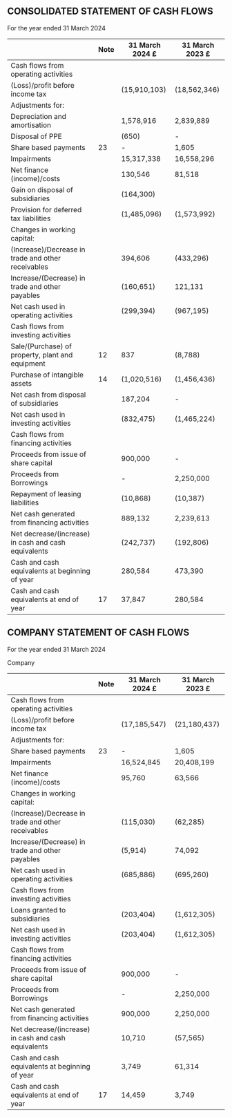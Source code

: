 ## CONSOLIDATED STATEMENT OF CASH FLOWS

For the year ended 31 March 2024

|                                                      | Note   | 31 March 2024 £   | 31 March 2023 £   |
|------------------------------------------------------|--------|-------------------|-------------------|
| Cash flows from operating activities                 |        |                   |                   |
| (Loss)/profit before income tax                      |        | (15,910,103)      | (18,562,346)      |
| Adjustments for:                                     |        |                   |                   |
| Depreciation and amortisation                        |        | 1,578,916         | 2,839,889         |
| Disposal of PPE                                      |        | (650)             | -                 |
| Share based payments                                 | 23     | -                 | 1,605             |
| Impairments                                          |        | 15,317,338        | 16,558,296        |
| Net finance (income)/costs                           |        | 130,546           | 81,518            |
| Gain on disposal of subsidiaries                     |        | (164,300)         |                   |
| Provision for deferred tax liabilities               |        | (1,485,096)       | (1,573,992)       |
| Changes in working capital:                          |        |                   |                   |
| (Increase)/Decrease in trade and other receivables   |        | 394,606           | (433,296)         |
| Increase/(Decrease) in trade and other payables      |        | (160,651)         | 121,131           |
| Net cash used in operating activities                |        | (299,394)         | (967,195)         |
| Cash flows from investing activities                 |        |                   |                   |
| Sale/(Purchase) of property, plant and equipment     | 12     | 837               | (8,788)           |
| Purchase of intangible assets                        | 14     | (1,020,516)       | (1,456,436)       |
| Net cash from disposal of subsidiaries               |        | 187,204           | -                 |
| Net cash used in investing activities                |        | (832,475)         | (1,465,224)       |
| Cash flows from financing activities                 |        |                   |                   |
| Proceeds from issue of share capital                 |        | 900,000           | -                 |
| Proceeds from Borrowings                             |        | -                 | 2,250,000         |
| Repayment of leasing liabilities                     |        | (10,868)          | (10,387)          |
| Net cash generated from financing activities         |        | 889,132           | 2,239,613         |
| Net decrease/(increase) in cash and cash equivalents |        | (242,737)         | (192,806)         |
| Cash and cash equivalents at beginning of year       |        | 280,584           | 473,390           |
| Cash and cash equivalents at end of year             | 17     | 37,847            | 280,584           |

<!-- image -->

<!-- image -->

## COMPANY STATEMENT OF CASH FLOWS

For the year ended 31 March 2024

Company

<!-- image -->

|                                                      | Note   | 31 March 2024 £   | 31 March 2023 £   |
|------------------------------------------------------|--------|-------------------|-------------------|
| Cash flows from operating activities                 |        |                   |                   |
| (Loss)/profit before income tax                      |        | (17,185,547)      | (21,180,437)      |
| Adjustments for:                                     |        |                   |                   |
| Share based payments                                 | 23     | -                 | 1,605             |
| Impairments                                          |        | 16,524,845        | 20,408,199        |
| Net finance (income)/costs                           |        | 95,760            | 63,566            |
| Changes in working capital:                          |        |                   |                   |
| (Increase)/Decrease in trade and other receivables   |        | (115,030)         | (62,285)          |
| Increase/(Decrease) in trade and other payables      |        | (5,914)           | 74,092            |
| Net cash used in operating activities                |        | (685,886)         | (695,260)         |
| Cash flows from investing activities                 |        |                   |                   |
| Loans granted to subsidiaries                        |        | (203,404)         | (1,612,305)       |
| Net cash used in investing activities                |        | (203,404)         | (1,612,305)       |
| Cash flows from financing activities                 |        |                   |                   |
| Proceeds from issue of share capital                 |        | 900,000           | -                 |
| Proceeds from Borrowings                             |        | -                 | 2,250,000         |
| Net cash generated from financing activities         |        | 900,000           | 2,250,000         |
| Net decrease/(increase) in cash and cash equivalents |        | 10,710            | (57,565)          |
| Cash and cash equivalents at beginning of year       |        | 3,749             | 61,314            |
| Cash and cash equivalents at end of year             | 17     | 14,459            | 3,749             |

<!-- image -->